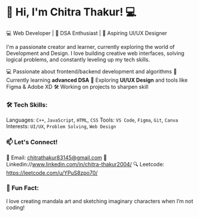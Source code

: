 # 👋 Hi, I'm Chitra Thakur! 💻

💻 Web Developer | 🧠 DSA Enthusiast | 🎨 Aspiring UI/UX Designer

I'm a passionate creator and learner, currently exploring the world of Development and Design.
I love building creative web interfaces, solving logical problems, and constantly leveling up my tech skills.


💻 Passionate about frontend/backend development and algorithms
🌱 Currently learning **advanced DSA**
🎨 Exploring **UI/UX Design** and tools like Figma & Adobe XD
🛠️ Working on projects to sharpen skill


### 🛠️ Tech Skills:
Languages: `C++`, `JavaScript`, `HTML`, `CSS`
Tools: `VS Code`, `Figma`, `Git`, `Canva`
Interests: `UI/UX`, `Problem Solving`, `Web Design`


### 📫 Let's Connect!
💌 Email: chitrathakur83145@gmail.com
💼 Linkedin://www.linkedin.com/in/chitra-thakur2004/
🔍 Leetcode: https://leetcode.com/u/YPuS8zpo70/


### 🌸 Fun Fact:
I love creating mandala art and sketching imaginary characters when I’m not coding!


